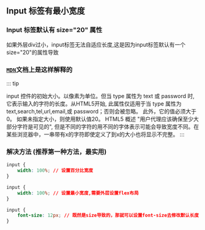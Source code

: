 ## Input 标签有最小宽度

### Input 标签默认有 size="20" 属性

如果外层div过小，input标签无法自适应长度,这是因为input标签默认有一个size="20"的属性导致


### [`MDN`](https://developer.mozilla.org/zh-CN/docs/Web/HTML/Element/Input)文档上是这样解释的

::: tip

input 控件的初始大小。以像素为单位。但当 type 属性为 text 或 password 时, 它表示输入的字符的长度。从HTML5开始, 此属性仅适用于当 type 属性为 text,search,tel,url,email,或 password；否则会被忽略。 此外，它的值必须大于0。 如果未指定大小，则使用默认值20。 HTML5 概述 "用户代理应该确保至少大部分字符是可见的", 但是不同的字符的用不同的字体表示可能会导致宽度不同。在某些浏览器中，一串带有x的字符即使定义了到x的大小也将显示不完整。
:::

### 解决方法 (推荐第一种方法，最实用)
``` css {2}
input {
    width: 100%; // 设置百分比宽度
}

input {
    width: 100%; // 设置最小宽度,需要外层设置flex布局
}

input {
    font-size: 12px; // 既然是size导致的，那就可以设置font-size去修改默认长度
}
```